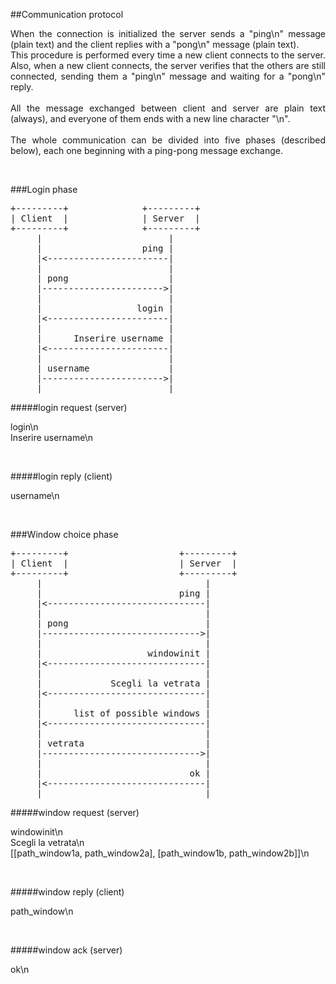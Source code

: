 ##Communication protocol
<p style="text-align:justify">
    When the connection is initialized the server sends a "ping\n" message (plain text)
    and the client replies with a "pong\n" message (plain text).<br>
    This procedure is performed every time a new client connects to the server. Also, when a new client connects,
    the server verifies that the others are still connected, sending them a "ping\n" message and waiting for a "pong\n" reply.<br>
    <br>
    All the message exchanged between client and server are plain text (always), and everyone of them ends with a new line character "\n".<br>
    <br>
    The whole communication can be divided into five phases (described below), each one beginning with a ping-pong message exchange.<br>
</p>
<br>

###Login phase 
<pre>
+---------+              +---------+  
| Client  |              | Server  |  
+---------+              +---------+  
     |                        |  
     |                   ping |  
     |<-----------------------|  
     |                        |  
     | pong                   |  
     |----------------------->|  
     |                        |  
     |                  login |  
     |<-----------------------|  
     |                        |  
     |      Inserire username |  
     |<-----------------------|  
     |                        |  
     | username               |  
     |----------------------->|  
     |                        |  
</pre>

#####login request (server)  
<p style="text-align:left">
    login\n<br>
    Inserire username\n
</p>
<br>

#####login reply (client)  
<p style:"text-align:left">
    username\n
</p>
<br>

<!--- #####login aknowledge  
<p></p>
<br> --->


###Window choice phase 
<pre>
+---------+                     +---------+
| Client  |                     | Server  |
+---------+                     +---------+
     |                               |
     |                          ping |
     |<------------------------------|
     |                               |
     | pong                          |
     |------------------------------>|
     |                               |
     |                    windowinit |
     |<------------------------------|
     |                               |
     |             Scegli la vetrata |
     |<------------------------------|
     |                               |
     |      list of possible windows |
     |<------------------------------|
     |                               |
     | vetrata                       |
     |------------------------------>|
     |                               |
     |                            ok |
     |<------------------------------|
     |                               |
</pre>

#####window request (server)  
<p style:"text-align:left">
    windowinit\n<br>
    Scegli la vetrata\n<br>
    [[path_window1a, path_window2a], [path_window1b, path_window2b]]\n
</p>
<br>

#####window reply (client)  
<p>
    path_window\n
</p>
<br>

#####window ack (server)
<p style:"text-align:left">
    ok\n
</p>